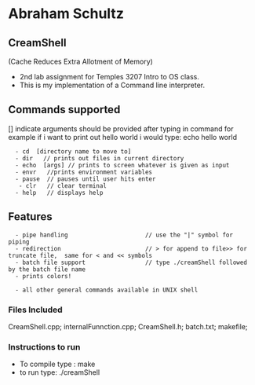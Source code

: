 # Abraham Schultz
## CreamShell
(Cache Reduces Extra Allotment of Memory)

- 2nd lab assignment for Temples 3207 Intro to OS class.
- This is my implementation of a Command line interpreter.



## Commands supported 

[] indicate arguments should be provided after typing in command
for example if i want to print out hello world i would type:
echo hello world

      - cd  [directory name to move to]
      - dir   // prints out files in current directory
      - echo  [args] // prints to screen whatever is given as input
      - envr   //prints environment variables
      - pause  // pauses until user hits enter
       - clr   // clear terminal
      - help   // displays help

## Features 
      - pipe handling                      // use the "|" symbol for piping
      - redirection                        // > for append to file>> for truncate file,  same for < and << symbols
      - batch file support                 // type ./creamShell followed by the batch file name
      - prints colors!
      
      - all other general commands available in UNIX shell

###  Files Included
CreamShell.cpp;
internalFunnction.cpp;
CreamShell.h;
batch.txt;
makefile;

### Instructions to run 
- To compile type : make
- to run type: ./creamShell
